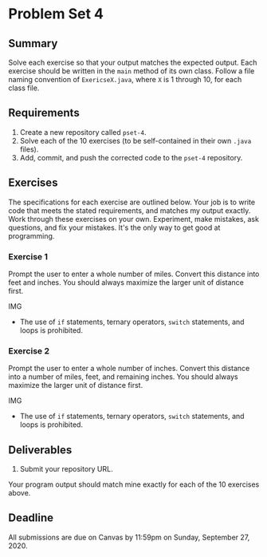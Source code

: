 # Problem Set 4

## **Summary**

Solve each exercise so that your output matches the expected output. Each exercise should be written in the `main` method of its own class. Follow a file naming convention of `ExericseX.java`, where `X` is 1 through 10, for each class file.

## Requirements

1. Create a new repository called `pset-4`.
2. Solve each of the 10 exercises \(to be self-contained in their own `.java` files\).
3. Add, commit, and push the corrected code to the `pset-4` repository.

## Exercises

The specifications for each exercise are outlined below. Your job is to write code that meets the stated requirements, and matches my output exactly. Work through these exercises on your own. Experiment, make mistakes, ask questions, and fix your mistakes. It's the only way to get good at programming.

### Exercise 1

Prompt the user to enter a whole number of miles. Convert this distance into feet and inches. You should always maximize the larger unit of distance first.

IMG

* The use of `if` statements, ternary operators, `switch` statements, and loops is prohibited.

### Exercise 2

Prompt the user to enter a whole number of inches. Convert this distance into a number of miles, feet, and remaining inches. You should always maximize the larger unit of distance first.

IMG

* The use of `if` statements, ternary operators, `switch` statements, and loops is prohibited.

## Deliverables

1. Submit your repository URL.

Your program output should match mine exactly for each of the 10 exercises above.

## Deadline

All submissions are due on Canvas by 11:59pm on Sunday, September 27, 2020.

